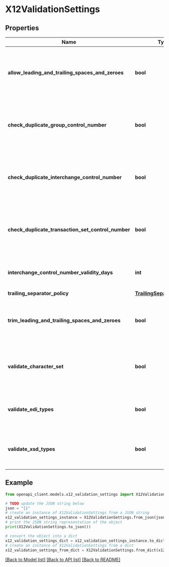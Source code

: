 # X12ValidationSettings


## Properties

Name | Type | Description | Notes
------------ | ------------- | ------------- | -------------
**allow_leading_and_trailing_spaces_and_zeroes** | **bool** | The value indicating whether to allow leading and trailing spaces and zeroes. | [optional] 
**check_duplicate_group_control_number** | **bool** | The value indicating whether to check for duplicate group control number. | [optional] 
**check_duplicate_interchange_control_number** | **bool** | The value indicating whether to check for duplicate interchange control number. | [optional] 
**check_duplicate_transaction_set_control_number** | **bool** | The value indicating whether to check for duplicate transaction set control number. | [optional] 
**interchange_control_number_validity_days** | **int** | The validity period of interchange control number. | [optional] 
**trailing_separator_policy** | [**TrailingSeparatorPolicy**](TrailingSeparatorPolicy.md) |  | [optional] 
**trim_leading_and_trailing_spaces_and_zeroes** | **bool** | The value indicating whether to trim leading and trailing spaces and zeroes. | [optional] 
**validate_character_set** | **bool** | The value indicating whether to validate character set in the message. | [optional] 
**validate_edi_types** | **bool** | The value indicating whether to Whether to validate EDI types. | [optional] 
**validate_xsd_types** | **bool** | The value indicating whether to Whether to validate XSD types. | [optional] 

## Example

```python
from openapi_client.models.x12_validation_settings import X12ValidationSettings

# TODO update the JSON string below
json = "{}"
# create an instance of X12ValidationSettings from a JSON string
x12_validation_settings_instance = X12ValidationSettings.from_json(json)
# print the JSON string representation of the object
print(X12ValidationSettings.to_json())

# convert the object into a dict
x12_validation_settings_dict = x12_validation_settings_instance.to_dict()
# create an instance of X12ValidationSettings from a dict
x12_validation_settings_from_dict = X12ValidationSettings.from_dict(x12_validation_settings_dict)
```
[[Back to Model list]](../README.md#documentation-for-models) [[Back to API list]](../README.md#documentation-for-api-endpoints) [[Back to README]](../README.md)



